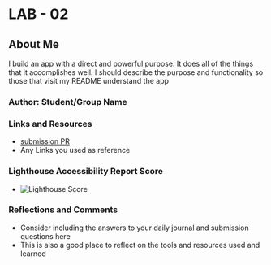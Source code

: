 # LAB - 02

## About Me

I build an app with a direct and powerful purpose. It does all of the things that it accomplishes well. I should describe the purpose and functionality so those that visit my README understand the app

### Author: Student/Group Name

### Links and Resources

* [submission PR](http://xyz.com)
* Any Links you used as reference

### Lighthouse Accessibility Report Score

* ![Lighthouse Score](img/Screenshot%202024-01-23%20at%204.17.58 PM.png)

### Reflections and Comments

* Consider including the answers to your daily journal and submission questions here
* This is also a good place to reflect on the tools and resources used and learned
